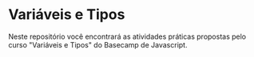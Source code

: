 # Variáveis e Tipos

Neste repositório você encontrará as atividades práticas propostas pelo curso "Variáveis e Tipos" do Basecamp de Javascript.

